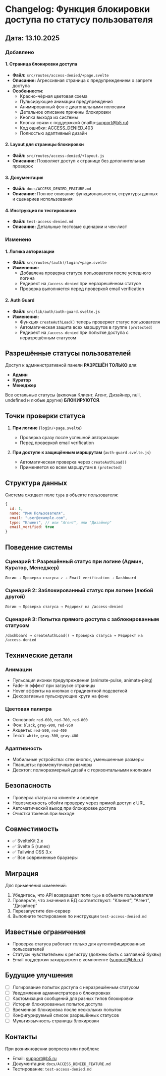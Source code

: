 # Changelog: Функция блокировки доступа по статусу пользователя

## Дата: 13.10.2025

### Добавлено

#### 1. Страница блокировки доступа
- **Файл:** `src/routes/access-denied/+page.svelte`
- **Описание:** Агрессивная страница с предупреждением о запрете доступа
- **Особенности:**
  - Красно-чёрная цветовая схема
  - Пульсирующие анимации предупреждения
  - Анимированный фон с диагональными полосами
  - Детальное описание причины блокировки
  - Кнопка выхода из системы
  - Кнопка связи с поддержкой (mailto:support@b5.ru)
  - Код ошибки: ACCESS_DENIED_403
  - Полностью адаптивный дизайн

#### 2. Layout для страницы блокировки
- **Файл:** `src/routes/access-denied/+layout.js`
- **Описание:** Позволяет доступ к странице без дополнительных проверок

#### 3. Документация
- **Файл:** `docs/ACCESS_DENIED_FEATURE.md`
- **Описание:** Полное описание функциональности, структуры данных и сценариев использования

#### 4. Инструкция по тестированию
- **Файл:** `test-access-denied.md`
- **Описание:** Детальные тестовые сценарии и чек-лист

### Изменено

#### 1. Логика авторизации
- **Файл:** `src/routes/(auth)/login/+page.svelte`
- **Изменения:**
  - Добавлена проверка статуса пользователя после успешного логина
  - Редирект на `/access-denied` при неразрешённом статусе
  - Проверка выполняется перед проверкой email verification

#### 2. Auth Guard
- **Файл:** `src/lib/auth/auth-guard.svelte.js`
- **Изменения:**
  - Функция `createAuthLoad()` теперь проверяет статус пользователя
  - Автоматическая защита всех маршрутов в группе `(protected)`
  - Редирект на `/access-denied` при попытке доступа с неразрешённым статусом

## Разрешённые статусы пользователей

Доступ к административной панели **РАЗРЕШЁН ТОЛЬКО** для:
- **Админ**
- **Куратор**
- **Менеджер**

Все остальные статусы (включая Клиент, Агент, Дизайнер, null, undefined и любые другие) **БЛОКИРУЮТСЯ**.

## Точки проверки статуса

1. **При логине** (`login/+page.svelte`)
   - Проверка сразу после успешной авторизации
   - Перед проверкой email verification

2. **При доступе к защищённым маршрутам** (`auth-guard.svelte.js`)
   - Автоматическая проверка через `createAuthLoad()`
   - Применяется ко всем маршрутам в `(protected)`

## Структура данных

Система ожидает поле `type` в объекте пользователя:

```javascript
{
  id: 1,
  name: "Имя Пользователя",
  email: "user@example.com",
  type: "Клиент", // или "Агент", или "Дизайнер"
  email_verified: true
}
```

## Поведение системы

### Сценарий 1: Разрешённый статус при логине (Админ, Куратор, Менеджер)
```
Логин → Проверка статуса ✓ → Email verification → Dashboard
```

### Сценарий 2: Заблокированный статус при логине (любой другой)
```
Логин → Проверка статуса → Редирект на /access-denied
```

### Сценарий 3: Попытка прямого доступа с заблокированным статусом
```
/dashboard → createAuthLoad() → Проверка статуса → Редирект на /access-denied
```

## Технические детали

### Анимации
- Пульсация иконки предупреждения (animate-pulse, animate-ping)
- Fade-in эффект при загрузке страницы
- Hover эффекты на кнопках с градиентной подсветкой
- Декоративные пульсирующие круги на фоне

### Цветовая палитра
- Основной: `red-600`, `red-700`, `red-800`
- Фон: `black`, `gray-900`, `red-950`
- Акценты: `red-500`, `red-400`
- Текст: `white`, `gray-300`, `gray-400`

### Адаптивность
- Мобильные устройства: стек кнопок, уменьшенные размеры
- Планшеты: промежуточные размеры
- Десктоп: полноразмерный дизайн с горизонтальными кнопками

## Безопасность

- Проверка статуса на клиенте и сервере
- Невозможность обойти проверку через прямой доступ к URL
- Автоматический выход при блокировке доступа
- Очистка токенов при выходе

## Совместимость

- ✅ SvelteKit 2.x
- ✅ Svelte 5 (runes)
- ✅ Tailwind CSS 3.x
- ✅ Все современные браузеры

## Миграция

Для применения изменений:

1. Убедитесь, что API возвращает поле `type` в объекте пользователя
2. Проверьте, что значения в БД соответствуют: "Клиент", "Агент", "Дизайнер"
3. Перезапустите dev-сервер
4. Выполните тестирование по инструкции `test-access-denied.md`

## Известные ограничения

- Проверка статуса работает только для аутентифицированных пользователей
- Статусы чувствительны к регистру (должны быть с заглавной буквы)
- Email поддержки захардкожен в компоненте (support@b5.ru)

## Будущие улучшения

- [ ] Логирование попыток доступа с неразрешённым статусом
- [ ] Уведомления администратора о блокировках
- [ ] Кастомизация сообщений для разных типов блокировки
- [ ] История блокированных попыток доступа
- [ ] Временная блокировка после нескольких попыток
- [ ] Конфигурируемый список разрешённых статусов
- [ ] Мультиязычность страницы блокировки

## Контакты

При возникновении вопросов или проблем:
- Email: support@b5.ru
- Документация: `docs/ACCESS_DENIED_FEATURE.md`
- Тестирование: `test-access-denied.md`
